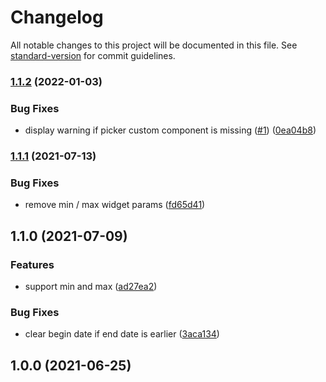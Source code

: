 # Changelog

All notable changes to this project will be documented in this file. See [standard-version](https://github.com/conventional-changelog/standard-version) for commit guidelines.

### [1.1.2](https://github.com/algolia/react-instantsearch-widget-date-range-picker/compare/v1.1.1...v1.1.2) (2022-01-03)


### Bug Fixes

* display warning if picker custom component is missing ([#1](https://github.com/algolia/react-instantsearch-widget-date-range-picker/issues/1)) ([0ea04b8](https://github.com/algolia/react-instantsearch-widget-date-range-picker/commit/0ea04b88cecdac4d749f982ec9b38b2224c8ee82))

### [1.1.1](https://github.com/algolia/react-instantsearch-widget-date-range-picker/compare/v1.1.0...v1.1.1) (2021-07-13)


### Bug Fixes

* remove min / max widget params ([fd65d41](https://github.com/algolia/react-instantsearch-widget-date-range-picker/commit/fd65d41856aaf19f2797447138a043630d2abcfd))

## 1.1.0 (2021-07-09)


### Features

* support min and max ([ad27ea2](https://github.com/algolia/react-instantsearch-widget-date-range-picker/commit/ad27ea200b9270cf14dfac175f7eec209618f5c4))


### Bug Fixes

* clear begin date if end date is earlier ([3aca134](https://github.com/algolia/react-instantsearch-widget-date-range-picker/commit/3aca134d3d7c41c88a310719936b67334aea0f9d))

## 1.0.0 (2021-06-25)
